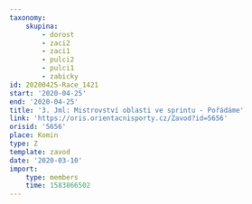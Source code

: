 ```yaml
---
taxonomy:
    skupina:
        - dorost
        - zaci2
        - zaci1
        - pulci2
        - pulci1
        - zabicky
id: 20200425-Race_1421
start: '2020-04-25'
end: '2020-04-25'
title: '3. Jml: Mistrovství oblasti ve sprintu - Pořádáme'
link: 'https://oris.orientacnisporty.cz/Zavod?id=5656'
orisid: '5656'
place: Komin
type: Z
template: zavod
date: '2020-03-10'
import:
    type: members
    time: 1583866502
---
```

